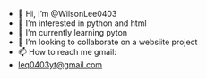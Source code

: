 - 👋 Hi, I’m @WilsonLee0403
- 👀 I’m interested in python and html
- 🌱 I’m currently learning pyton
- 💞️ I’m looking to collaborate on a websiite project
- 📫 How to reach me gmail:
- leq0403yt@gmail.com

<!---
WilsonLee0403/WilsonLee0403 is a ✨ special ✨ repository because its `README.md` (this file) appears on your GitHub profile.
You can click the Preview link to take a look at your changes.
--->
